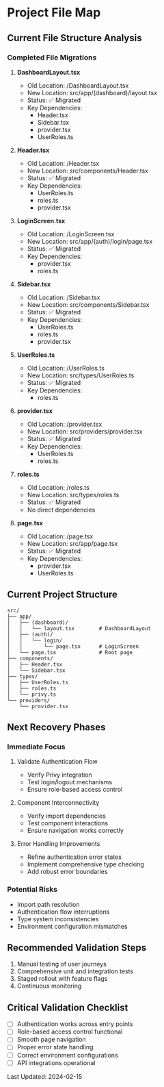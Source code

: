 # Project File Map

## Current File Structure Analysis

### Completed File Migrations

1. **DashboardLayout.tsx**
   - Old Location: /DashboardLayout.tsx
   - New Location: src/app/(dashboard)/layout.tsx
   - Status: ✅ Migrated
   - Key Dependencies:
     - Header.tsx
     - Sidebar.tsx
     - provider.tsx
     - UserRoles.ts

2. **Header.tsx**
   - Old Location: /Header.tsx
   - New Location: src/components/Header.tsx
   - Status: ✅ Migrated
   - Key Dependencies:
     - UserRoles.ts
     - roles.ts
     - provider.tsx

3. **LoginScreen.tsx**
   - Old Location: /LoginScreen.tsx
   - New Location: src/app/(auth)/login/page.tsx
   - Status: ✅ Migrated
   - Key Dependencies:
     - provider.tsx
     - roles.ts

4. **Sidebar.tsx**
   - Old Location: /Sidebar.tsx
   - New Location: src/components/Sidebar.tsx
   - Status: ✅ Migrated
   - Key Dependencies:
     - UserRoles.ts
     - roles.ts
     - provider.tsx

5. **UserRoles.ts**
   - Old Location: /UserRoles.ts
   - New Location: src/types/UserRoles.ts
   - Status: ✅ Migrated
   - Key Dependencies:
     - roles.ts

6. **provider.tsx**
   - Old Location: /provider.tsx
   - New Location: src/providers/provider.tsx
   - Status: ✅ Migrated
   - Key Dependencies:
     - UserRoles.ts
     - roles.ts

7. **roles.ts**
   - Old Location: /roles.ts
   - New Location: src/types/roles.ts
   - Status: ✅ Migrated
   - No direct dependencies

8. **page.tsx**
   - Old Location: /page.tsx
   - New Location: src/app/page.tsx
   - Status: ✅ Migrated
   - Key Dependencies:
     - provider.tsx
     - UserRoles.ts

## Current Project Structure
```
src/
├── app/
│   ├── (dashboard)/
│   │   └── layout.tsx        # DashboardLayout
│   ├── (auth)/
│   │   └── login/
│   │       └── page.tsx      # LoginScreen
│   └── page.tsx              # Root page
├── components/
│   ├── Header.tsx
│   └── Sidebar.tsx
├── types/
│   ├── UserRoles.ts
│   ├── roles.ts
│   └── privy.ts
└── providers/
    └── provider.tsx
```

## Next Recovery Phases

### Immediate Focus
1. Validate Authentication Flow
   - Verify Privy integration
   - Test login/logout mechanisms
   - Ensure role-based access control

2. Component Interconnectivity
   - Verify import dependencies
   - Test component interactions
   - Ensure navigation works correctly

3. Error Handling Improvements
   - Refine authentication error states
   - Implement comprehensive type checking
   - Add robust error boundaries

### Potential Risks
- Import path resolution
- Authentication flow interruptions
- Type system inconsistencies
- Environment configuration mismatches

## Recommended Validation Steps
1. Manual testing of user journeys
2. Comprehensive unit and integration tests
3. Staged rollout with feature flags
4. Continuous monitoring

## Critical Validation Checklist
- [ ] Authentication works across entry points
- [ ] Role-based access control functional
- [ ] Smooth page navigation
- [ ] Proper error state handling
- [ ] Correct environment configurations
- [ ] API integrations operational

Last Updated: 2024-02-15